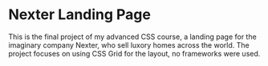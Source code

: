 # Nexter Landing Page

This is the final project of my advanced CSS course, a landing page for the imaginary company Nexter, who sell luxory homes across the world. The project focuses on using CSS Grid for the layout, no frameworks were used.
